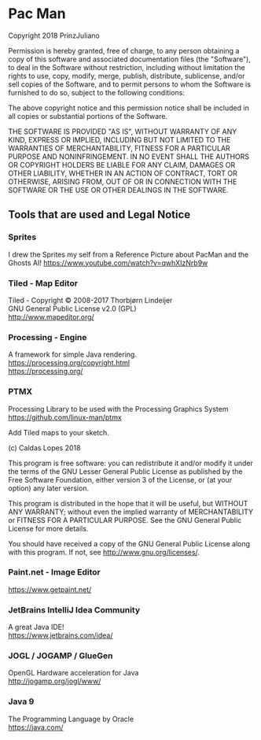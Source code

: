 # Pac Man

Copyright 2018 PrinzJuliano

Permission is hereby granted, free of charge, to any person obtaining a copy of this software and associated documentation files (the "Software"), to deal in the Software without restriction, including without limitation the rights to use, copy, modify, merge, publish, distribute, sublicense, and/or sell copies of the Software, and to permit persons to whom the Software is furnished to do so, subject to the following conditions:

The above copyright notice and this permission notice shall be included in all copies or substantial portions of the Software.

THE SOFTWARE IS PROVIDED "AS IS", WITHOUT WARRANTY OF ANY KIND, EXPRESS OR IMPLIED, INCLUDING BUT NOT LIMITED TO THE WARRANTIES OF MERCHANTABILITY, FITNESS FOR A PARTICULAR PURPOSE AND NONINFRINGEMENT. IN NO EVENT SHALL THE AUTHORS OR COPYRIGHT HOLDERS BE LIABLE FOR ANY CLAIM, DAMAGES OR OTHER LIABILITY, WHETHER IN AN ACTION OF CONTRACT, TORT OR OTHERWISE, ARISING FROM, OUT OF OR IN CONNECTION WITH THE SOFTWARE OR THE USE OR OTHER DEALINGS IN THE SOFTWARE.

## Tools that are used and Legal Notice

### Sprites
I drew the Sprites my self from a Reference Picture about PacMan and the Ghosts AI!
https://www.youtube.com/watch?v=qwhXIzNrb9w

### Tiled - Map Editor  
Tiled - Copyright © 2008-2017 Thorbjørn Lindeijer  
GNU General Public License v2.0 (GPL)  
http://www.mapeditor.org/

### Processing - Engine
A framework for simple Java rendering.  
https://processing.org/copyright.html  
https://processing.org/

### PTMX
Processing Library to be used with the Processing Graphics System  
https://github.com/linux-man/ptmx

Add Tiled maps to your sketch.

(c) Caldas Lopes 2018

This program is free software: you can redistribute it and/or modify it under the terms of the GNU Lesser General Public License as published by the Free Software Foundation, either version 3 of the License, or (at your option) any later version.

This program is distributed in the hope that it will be useful,
but WITHOUT ANY WARRANTY; without even the implied warranty of
MERCHANTABILITY or FITNESS FOR A PARTICULAR PURPOSE.  See the
GNU General Public License for more details.

You should have received a copy of the GNU General Public License
along with this program.  If not, see <http://www.gnu.org/licenses/>.

### Paint.net - Image Editor
https://www.getpaint.net/

### JetBrains IntelliJ Idea Community
A great Java IDE!  
https://www.jetbrains.com/idea/


### JOGL / JOGAMP / GlueGen
OpenGL Hardware acceleration for Java  
http://jogamp.org/jogl/www/

### Java 9

The Programming Language by Oracle  
https://java.com/